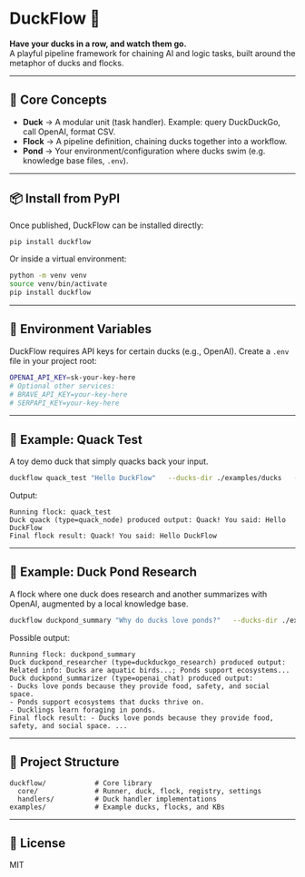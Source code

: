 # DuckFlow 🦆

**Have your ducks in a row, and watch them go.**  
A playful pipeline framework for chaining AI and logic tasks, built around the metaphor of ducks and flocks.

---

## 🐥 Core Concepts

- **Duck** → A modular unit (task handler). Example: query DuckDuckGo, call OpenAI, format CSV.
- **Flock** → A pipeline definition, chaining ducks together into a workflow.
- **Pond** → Your environment/configuration where ducks swim (e.g. knowledge base files, `.env`).

---

## 📦 Install from PyPI

Once published, DuckFlow can be installed directly:

```bash
pip install duckflow
```

Or inside a virtual environment:

```bash
python -m venv venv
source venv/bin/activate
pip install duckflow
```

---

## 🔑 Environment Variables

DuckFlow requires API keys for certain ducks (e.g., OpenAI). Create a `.env` file in your project root:

```bash
OPENAI_API_KEY=sk-your-key-here
# Optional other services:
# BRAVE_API_KEY=your-key-here
# SERPAPI_KEY=your-key-here
```

---

## 🦆 Example: Quack Test

A toy demo duck that simply quacks back your input.

```bash
duckflow quack_test "Hello DuckFlow"   --ducks-dir ./examples/ducks   --flock-file ./examples/flock.json
```

Output:
```
Running flock: quack_test
Duck quack (type=quack_node) produced output: Quack! You said: Hello DuckFlow
Final flock result: Quack! You said: Hello DuckFlow
```

---

## 🌊 Example: Duck Pond Research

A flock where one duck does research and another summarizes with OpenAI, augmented by a local knowledge base.

```bash
duckflow duckpond_summary "Why do ducks love ponds?"   --ducks-dir ./examples/ducks   --flock-file ./examples/flock.json
```

Possible output:
```
Running flock: duckpond_summary
Duck duckpond_researcher (type=duckduckgo_research) produced output: Related info: Ducks are aquatic birds...; Ponds support ecosystems...
Duck duckpond_summarizer (type=openai_chat) produced output:
- Ducks love ponds because they provide food, safety, and social space.
- Ponds support ecosystems that ducks thrive on.
- Ducklings learn foraging in ponds.
Final flock result: - Ducks love ponds because they provide food, safety, and social space. ...
```

---

## 📂 Project Structure

```
duckflow/            # Core library
  core/              # Runner, duck, flock, registry, settings
  handlers/          # Duck handler implementations
examples/            # Example ducks, flocks, and KBs
```

---

## 📜 License

MIT
